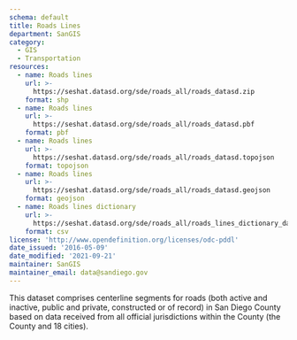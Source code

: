 ```yaml
---
schema: default
title: Roads Lines
department: SanGIS
category:
  - GIS
  - Transportation
resources:
  - name: Roads lines
    url: >-
      https://seshat.datasd.org/sde/roads_all/roads_datasd.zip
    format: shp
  - name: Roads lines
    url: >-
      https://seshat.datasd.org/sde/roads_all/roads_datasd.pbf
    format: pbf
  - name: Roads lines
    url: >-
      https://seshat.datasd.org/sde/roads_all/roads_datasd.topojson
    format: topojson
  - name: Roads lines
    url: >-
      https://seshat.datasd.org/sde/roads_all/roads_datasd.geojson
    format: geojson
  - name: Roads lines dictionary
    url: >-
      https://seshat.datasd.org/sde/roads_all/roads_lines_dictionary_datasd.csv
    format: csv
license: 'http://www.opendefinition.org/licenses/odc-pddl'
date_issued: '2016-05-09'
date_modified: '2021-09-21'
maintainer: SanGIS
maintainer_email: data@sandiego.gov
---
```

This dataset comprises centerline segments for roads (both active and inactive, public and private, constructed or of record) in San Diego County based on data received from all official jurisdictions within the County (the County and 18 cities).
